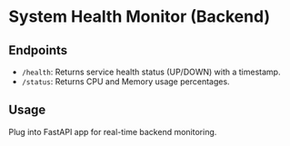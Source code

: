 
# System Health Monitor (Backend)

## Endpoints

- `/health`: Returns service health status (UP/DOWN) with a timestamp.
- `/status`: Returns CPU and Memory usage percentages.

## Usage

Plug into FastAPI app for real-time backend monitoring.

